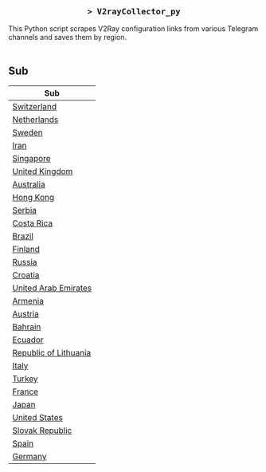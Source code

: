 <h3 align="center">
    <samp>&gt; V2rayCollector_py</samp>
</h3>

This Python script scrapes V2Ray configuration links from various Telegram channels and saves them by region.
<br>
<br>
## Sub
| Sub |
|-----|
| [Switzerland](https://raw.githubusercontent.com/freetomaid/Vxray-country/main/sub/Switzerland/config.txt) |
| [Netherlands](https://raw.githubusercontent.com/freetomaid/Vxray-country/main/sub/Netherlands/config.txt) |
| [Sweden](https://raw.githubusercontent.com/freetomaid/Vxray-country/main/sub/Sweden/config.txt) |
| [Iran](https://raw.githubusercontent.com/freetomaid/Vxray-country/main/sub/Iran/config.txt) |
| [Singapore](https://raw.githubusercontent.com/freetomaid/Vxray-country/main/sub/Singapore/config.txt) |
| [United Kingdom](https://raw.githubusercontent.com/freetomaid/Vxray-country/main/sub/United%20Kingdom/config.txt) |
| [Australia](https://raw.githubusercontent.com/freetomaid/Vxray-country/main/sub/Australia/config.txt) |
| [Hong Kong](https://raw.githubusercontent.com/freetomaid/Vxray-country/main/sub/Hong%20Kong/config.txt) |
| [Serbia](https://raw.githubusercontent.com/freetomaid/Vxray-country/main/sub/Serbia/config.txt) |
| [Costa Rica](https://raw.githubusercontent.com/freetomaid/Vxray-country/main/sub/Costa%20Rica/config.txt) |
| [Brazil](https://raw.githubusercontent.com/freetomaid/Vxray-country/main/sub/Brazil/config.txt) |
| [Finland](https://raw.githubusercontent.com/freetomaid/Vxray-country/main/sub/Finland/config.txt) |
| [Russia](https://raw.githubusercontent.com/freetomaid/Vxray-country/main/sub/Russia/config.txt) |
| [Croatia](https://raw.githubusercontent.com/freetomaid/Vxray-country/main/sub/Croatia/config.txt) |
| [United Arab Emirates](https://raw.githubusercontent.com/freetomaid/Vxray-country/main/sub/United%20Arab%20Emirates/config.txt) |
| [Armenia](https://raw.githubusercontent.com/freetomaid/Vxray-country/main/sub/Armenia/config.txt) |
| [Austria](https://raw.githubusercontent.com/freetomaid/Vxray-country/main/sub/Austria/config.txt) |
| [Bahrain](https://raw.githubusercontent.com/freetomaid/Vxray-country/main/sub/Bahrain/config.txt) |
| [Ecuador](https://raw.githubusercontent.com/freetomaid/Vxray-country/main/sub/Ecuador/config.txt) |
| [Republic of Lithuania](https://raw.githubusercontent.com/freetomaid/Vxray-country/main/sub/Republic%20of%20Lithuania/config.txt) |
| [Italy](https://raw.githubusercontent.com/freetomaid/Vxray-country/main/sub/Italy/config.txt) |
| [Turkey](https://raw.githubusercontent.com/freetomaid/Vxray-country/main/sub/Turkey/config.txt) |
| [France](https://raw.githubusercontent.com/freetomaid/Vxray-country/main/sub/France/config.txt) |
| [Japan](https://raw.githubusercontent.com/freetomaid/Vxray-country/main/sub/Japan/config.txt) |
| [United States](https://raw.githubusercontent.com/freetomaid/Vxray-country/main/sub/United%20States/config.txt) |
| [Slovak Republic](https://raw.githubusercontent.com/freetomaid/Vxray-country/main/sub/Slovak%20Republic/config.txt) |
| [Spain](https://raw.githubusercontent.com/freetomaid/Vxray-country/main/sub/Spain/config.txt) |
| [Germany](https://raw.githubusercontent.com/freetomaid/Vxray-country/main/sub/Germany/config.txt) |






















































































































































































































































































































































































































































































































































































































































































































































































































































































































































































































































































































































































































































































































































































































































































































































































































































































































































































































































































































































































































































































































































































































































































































































































































































































































































































































































































































































































































































































































































































































































































































































































































































































































































































































































































































































































































































































































































































































































































































































































































































































































































































































































































